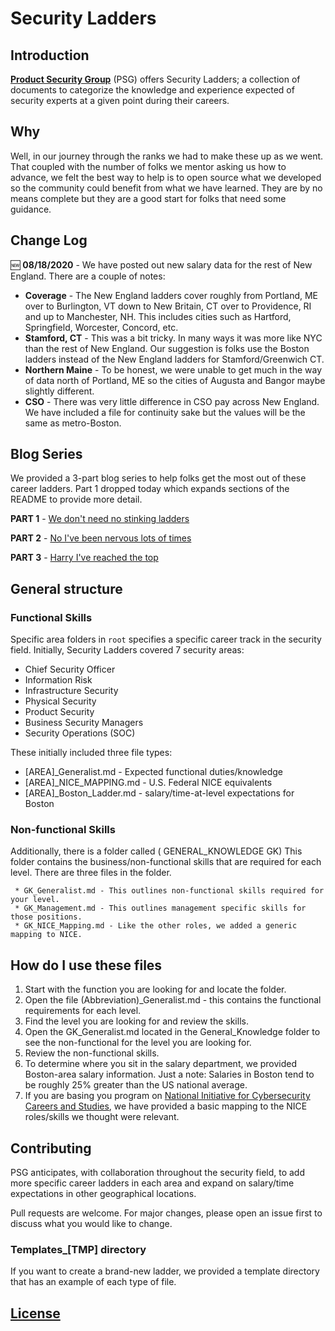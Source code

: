 # Security Ladders

## Introduction

[**Product Security Group**](https://www.productsecuritygroup.com) (PSG) offers Security Ladders; a collection of documents to categorize the knowledge and experience expected of security experts at a given point during their careers.

## Why

Well, in our journey through the ranks we had to make these up as we went. That coupled with the number of folks we mentor asking us how to advance, we felt the best way to help is to open source what we developed so the community could benefit from what we have learned. They are by no means complete but they are a good start for folks that need some guidance.

## Change Log

:new: **08/18/2020** - We have posted out new salary data for the rest of New England. There are a couple of notes:

* **Coverage** - The New England ladders cover roughly from Portland, ME over to Burlington, VT down to New Britain, CT over to Providence, RI and up to Manchester, NH. This includes cities such as Hartford, Springfield, Worcester, Concord, etc.
* **Stamford, CT** - This was a bit tricky. In many ways it was more like NYC than the rest of New England. Our suggestion is folks use the Boston ladders instead of the New England ladders for Stamford/Greenwich CT.
* **Northern Maine** - To be honest, we were unable to get much in the way of data north of Portland, ME so the cities of Augusta and Bangor maybe slightly different.
* **CSO** - There was very little difference in CSO pay across New England. We have included a file for continuity sake but the values will be the same as metro-Boston.

## Blog Series

We provided a 3-part blog series to help folks get the most out of these career ladders. Part 1 dropped today which expands sections of the README to provide more detail. 

**PART 1** - [We don't need no stinking ladders](https://productsecuritygroup.com/blogarticles/career-ladders-pt1.html/)

**PART 2** - [No I've been nervous lots of times](https://productsecuritygroup.com/blog/2020/01/20/nervous-lots-of-times/)

**PART 3** - [Harry I've reached the top](https://productsecuritygroup.com/blog/2020/01/27/ive-reached-the-top/)

## General structure

### Functional Skills

Specific area folders in `root` specifies a specific career track in the security field. Initially, Security Ladders covered 7 security areas:

* Chief Security Officer
* Information Risk
* Infrastructure Security
* Physical Security
* Product Security
* Business Security Managers
* Security Operations (SOC)

These initially included three file types:

* [AREA]_Generalist.md - Expected functional duties/knowledge
* [AREA]_NICE_MAPPING.md - U.S. Federal NICE equivalents
* [AREA]_Boston_Ladder.md - salary/time-at-level expectations for Boston

### Non-functional Skills

Additionally, there is a folder called ( GENERAL_KNOWLEDGE GK)
This folder contains the business/non-functional skills that are required for each level. There are three files in the folder.

     * GK_Generalist.md - This outlines non-functional skills required for your level.
     * GK_Management.md - This outlines management specific skills for those positions.
     * GK_NICE_Mapping.md - Like the other roles, we added a generic mapping to NICE.

## How do I use these files

1. Start with the function you are looking for and locate the folder.
2. Open the file (Abbreviation)_Generalist.md - this contains the functional requirements for each level.
3. Find the level you are looking for and review the skills.
4. Open the GK_Generalist.md located in the General_Knowledge folder to see the non-functional for the level you are looking for.
5. Review the non-functional skills.
6. To determine where you sit in the salary department, we provided Boston-area salary information. Just a note: Salaries in Boston tend to be roughly 25% greater than the US national average.
7. If you are basing you program on [National Initiative for Cybersecurity Careers and Studies](https://niccs.us-cert.gov/), we have provided a basic mapping to the NICE roles/skills we thought were relevant.

## Contributing

PSG anticipates, with collaboration throughout the security field, to add more specific career ladders in each area and expand on salary/time expectations in other geographical locations.

Pull requests are welcome. For major changes, please open an issue first to discuss what you would like to change.

### Templates_[TMP] directory

If you want to create a brand-new ladder, we provided a template directory that has an example of each type of file.  

## [License](./LICENSE)
